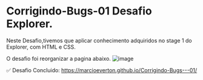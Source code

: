 # Corrigindo-Bugs-01 Desafio Explorer.

Neste Desafio,tivemos que aplicar conhecimento adquiridos no stage 1 do Explorer, com HTML e CSS.

O desafio foi reorganizar a pagina abaixo.
![image](https://user-images.githubusercontent.com/86573002/174913095-7732be37-dfc9-4c02-9b78-c7bca2fd94d1.png)

✅ Desafio Concluido: https://marcioeverton.github.io/Corrigindo-Bugs---01/
